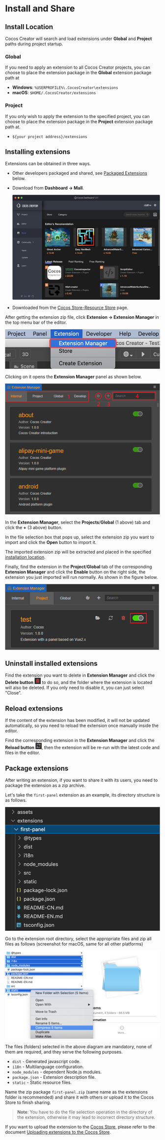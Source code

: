 # Install and Share

## Install Location

Cocos Creator will search and load extensions under **Global** and **Project** paths during project startup.

### Global

If you need to apply an extension to all Cocos Creator projects, you can choose to place the extension package in the **Global** extension package path at

- **Windows**: `%USERPROFILE%\.CocosCreator\extensions`
- **macOS**: `$HOME/.CocosCreator/extensions`

### Project

If you only wish to apply the extension to the specified project, you can choose to place the extension package in the **Project** extension package path at.

- `${your project address}/extensions`

## Installing extensions

Extensions can be obtained in three ways.
- Other developers packaged and shared, see [Packaged Extensions](#Package%20extensions) below.

- Download from **Dashboard -> Mall**.

  ![dashboard-store](./image/dashboard-store.png)

- Downloaded from the [Cocos Store-Resource Store](http://store.cocos.com) page.

After getting the extension zip file, click **Extension -> Extension Manager** in the top menu bar of the editor.

![extension-manager-menu](image/extension-manager-menu.png)

Clicking on it opens the **Extension Manager** panel as shown below.

![extension-manager](image/extension-manager.png)

In the **Extension Manager**, select the **Projects**/**Global** (1 above) tab and click the **+** (3 above) button.

In the file selection box that pops up, select the extension zip you want to import and click the **Open** button to import it.

The imported extension zip will be extracted and placed in the specified [installation location](#Install%20Location).

Finally, find the extension in the **Project**/**Global** tab of the corresponding **Extension Manager** and click the **Enable** button on the right side, the extension you just imported will run normally. As shown in the figure below.

![enable-extension](image/enable-extension.png)

## Uninstall installed extensions

Find the extension you want to delete in **Extension Manager** and click the **Delete button** ![delete](first/delete.png) to do so, and the folder where the extension is located will also be deleted. If you only need to disable it, you can just select "Close".

## Reload extensions

If the content of the extension has been modified, it will not be updated automatically, so you need to reload the extension once manually inside the editor.

Find the corresponding extension in the **Extension Manager** and click the **Reload button** ![refresh](first/refresh.png), then the extension will be re-run with the latest code and files in the editor.

## Package extensions

After writing an extension, if you want to share it with its users, you need to package the extension as a zip archive.

Let's take the `first-panel` extension as an example, its directory structure is as follows.

![extension-first-panel-folder-origin](./first/extension-first-panel-folder-origin.png)

Go to the extension root directory, select the appropriate files and zip all files as follows (screenshot for macOS, same for all other platforms)

![extension-first-panel-install](./first/extension-first-panel-install.png)

The files (folders) selected in the above diagram are mandatory, none of them are required, and they serve the following purposes.
- `dist` - Generated javascript code.
- `i18n` - Multilanguage configuration.
- `node_modules` - dependent Node.js modules.
- `package.json` - Extension description file.
- `static` - Static resource files.

Name the zip package `first-panel.zip` (same name as the extensions folder is recommended) and share it with others or upload it to the Cocos Store to finish sharing.

> **Note**: You have to do the file selection operation in the directory of the extension, otherwise it may lead to incorrect directory structure.

If you want to upload the extension to the [Cocos Store](https://store.cocos.com), please refer to the document [Uploading extensions to the Cocos Store](./store/upload-store.md).
